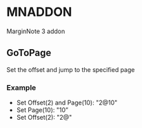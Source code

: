 # MNADDON

MarginNote 3  addon

## GoToPage

Set the offset and jump to the specified page

### Example

- Set Offset(2) and Page(10): "2@10"
- Set Page(10): "10”
- Set Offset(2): "2@"


